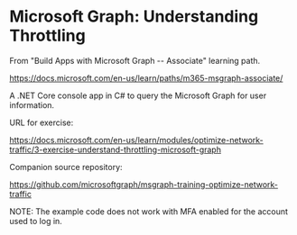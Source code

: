 # Microsoft Graph: Understanding Throttling
From "Build Apps with Microsoft Graph -- Associate" learning path.

https://docs.microsoft.com/en-us/learn/paths/m365-msgraph-associate/

A .NET Core console app in C# to query the Microsoft Graph for user information.

URL for exercise:

https://docs.microsoft.com/en-us/learn/modules/optimize-network-traffic/3-exercise-understand-throttling-microsoft-graph

Companion source repository:

https://github.com/microsoftgraph/msgraph-training-optimize-network-traffic

NOTE: The example code does not work with MFA enabled for the account used
to log in.
